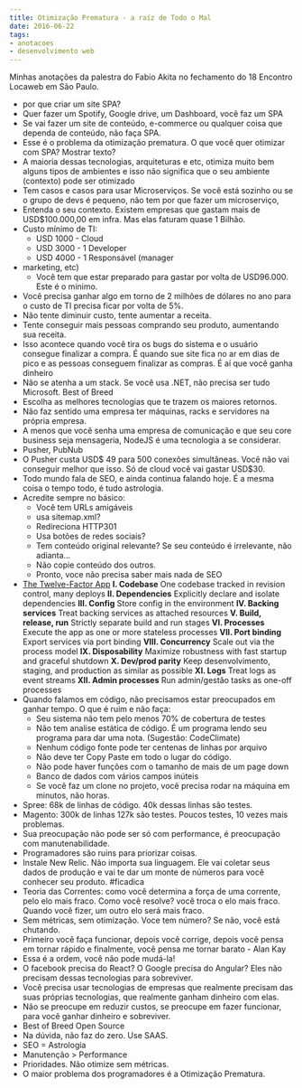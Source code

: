 ```yaml
---
title: Otimização Prematura - a raíz de Todo o Mal
date: 2016-06-22
tags:
- anotacoes
- desenvolvimento web
---
```


Minhas anotações da palestra do Fabio Akita no fechamento do 18 Encontro Locaweb em São Paulo.

- por que criar um site SPA?
- Quer fazer um Spotify, Google drive, um Dashboard, você faz um SPA
- Se vai fazer um site de conteúdo, e-commerce ou qualquer coisa que dependa de conteúdo, não faça SPA.
- Esse é o problema da otimização prematura. O que você quer otimizar com SPA? Mostrar texto?
- A maioria dessas tecnologias, arquiteturas e etc, otimiza muito bem alguns tipos de ambientes e isso não significa que o seu ambiente (contexto) pode ser otimizado
- Tem casos e casos para usar Microserviços. Se você está sozinho ou se o grupo de devs é pequeno, não tem por que fazer um microserviço,
- Entenda o seu contexto. Existem empresas que gastam mais de USD$100.000,00 em infra. Mas elas faturam quase 1 Bilhão.
- Custo mínimo de TI:
  - USD 1000 - Cloud
  - USD 3000 - 1 Developer
  - USD 4000 - 1 Responsável (manager
- marketing, etc)
  - Você tem que estar preparado para gastar por volta de USD96.000. Este é o mínimo.
- Você precisa ganhar algo em torno de 2 milhões de dólares no ano para o custo de TI precisa ficar por volta de 5%.
- Não tente diminuir custo, tente aumentar a receita.
- Tente conseguir mais pessoas comprando seu produto, aumentando sua receita. 
- Isso acontece quando você tira os bugs do sistema e o usuário consegue finalizar a compra. É quando sue site fica no ar em dias de pico e as pessoas conseguem finalizar as compras. É aí que você ganha dinheiro
- Não se atenha a um stack. Se você usa .NET, não precisa ser tudo Microsoft. Best of Breed
- Escolha as melhores tecnologias que te trazem os maiores retornos.
- Não faz sentido uma empresa ter máquinas, racks e servidores na própria empresa. 
- A menos que você senha uma empresa de comunicação e que seu core business seja mensageria, NodeJS é uma tecnologia a se considerar.
- Pusher, PubNub
- O Pusher custa USD$ 49 para 500 conexões simultâneas. Você não vai conseguir melhor que isso. Só de cloud você vai gastar USD$30.
- Todo mundo fala de SEO, e ainda continua falando hoje. É a mesma coisa o tempo todo, é tudo astrologia.
- Acredite sempre no básico:
  - Você tem URLs amigáveis
  - usa sitemap.xml?
  - Redireciona HTTP301 
  - Usa botões de redes sociais?
  - Tem conteúdo original relevante? Se seu conteúdo é irrelevante, não adianta…
  - Não copie conteúdo dos outros.
  - Pronto, voce não precisa saber mais nada de SEO
- [The Twelve-Factor App](http://12factor.net/)
**I. Codebase**
One codebase tracked in revision control, many deploys
**II. Dependencies**
Explicitly declare and isolate dependencies
**III. Config**
Store config in the environment
**IV. Backing services**
Treat backing services as attached resources
**V. Build, release, run**
Strictly separate build and run stages
**VI. Processes**
Execute the app as one or more stateless processes
**VII. Port binding**
Export services via port binding
**VIII. Concurrency**
Scale out via the process model
**IX. Disposability**
Maximize robustness with fast startup and graceful shutdown
**X. Dev/prod parity**
Keep desenvolvimento, staging, and production as similar as possible
**XI. Logs**
Treat logs as event streams
**XII. Admin processes**
Run admin/gestão tasks as one-off processes
- Quando falamos em código, não precisamos estar preocupados em ganhar tempo. O que é ruim e não faça:
  - Seu sistema não tem pelo menos 70% de cobertura de testes
  - Não tem analise estática de código. É um programa lendo seu programa para dar uma nota. (Sugestão: CodeClimate)
  - Nenhum código fonte pode ter centenas de linhas por arquivo
  - Não deve ter Copy Paste em todo o lugar do código. 
  - Não pode haver funções com o tamanho de mais de um page down
  - Banco de dados com vários campos inúteis
  - Se você faz um clone no projeto, você precisa rodar na máquina em minutos, não horas.
- Spree: 68k de linhas de código. 40k dessas linhas são testes.
- Magento: 300k de linhas 127k são testes. Poucos testes, 10 vezes mais problemas.
- Sua preocupação não pode ser só com performance, é preocupação com manutenabilidade.
- Programadores são ruins para priorizar coisas. 
- Instale New Relic. Não importa sua linguagem. Ele vai coletar seus dados de produção e vai te dar um monte de números para você conhecer seu produto. #ficadica
- Teoria das Correntes: como você determina a força de uma corrente, pelo elo mais fraco. Como você resolve? você troca o elo mais fraco. Quando você fizer, um outro elo será mais fraco.
- Sem métricas, sem otimização. Voce tem número?  Se não, você está chutando.
- Primeiro você faça funcionar, depois você corrige, depois você pensa em tornar rápido e finalmente, você pensa me tornar barato - Alan Kay
- Essa é a ordem, você não pode mudá-la!
- O facebook precisa do React? O Google precisa do Angular? Eles não precisam dessas tecnologias para sobreviver. 
- Você precisa usar tecnologias de empresas que realmente precisam das suas próprias tecnologias, que realmente ganham dinheiro com elas.
- Não se preocupe em reduzir custos, se preocupe em fazer funcionar, para você ganhar dinheiro e sobreviver.
- Best of Breed Open Source
- Na dúvida, não faz do zero. Use SAAS.
- SEO = Astrologia
- Manutenção > Performance
- Prioridades. Não otimize sem métricas.
- O maior problema dos programadores é a Otimização Prematura.
